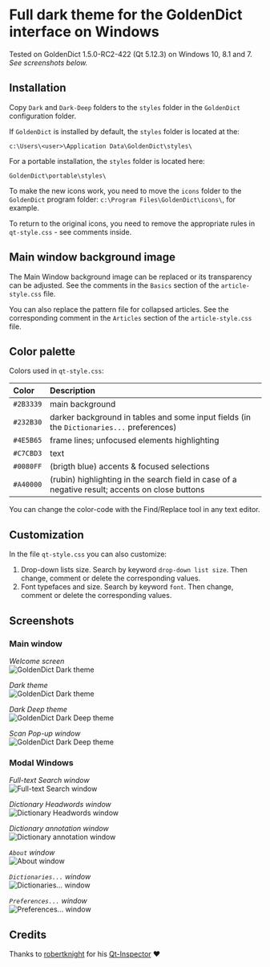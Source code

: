 # Full dark theme for the GoldenDict interface on Windows

Tested on GoldenDict 1.5.0-RC2-422 (Qt 5.12.3) on Windows 10, 8.1 and 7.  
_See screenshots below._  


## Installation

Copy `Dark` and `Dark-Deep` folders to the `styles` folder in the `GoldenDict` configuration folder.  

If `GoldenDict` is installed by default, the `styles` folder is located at the:

```
c:\Users\<user>\Application Data\GoldenDict\styles\
```

For a portable installation, the `styles` folder is located here:

```
GoldenDict\portable\styles\
```

To make the new icons work, you need to move the `icons` folder to the `GoldenDict` program folder: `c:\Program Files\GoldenDict\icons\`, for example.  

To return to the original icons, you need to remove the appropriate rules in `qt-style.css` - see comments inside.  


## Main window background image

The Main Window background image can be replaced or its transparency can be adjusted. See the comments in the `Basics` section of the `article-style.css` file.  

You can also replace the pattern file for collapsed articles. See the corresponding comment in the `Articles` section of the `article-style.css` file.  


## Color palette

Colors used in `qt-style.css`:  

Color     | Description
:-------- | :-----------
`#2B3339` | main background  
`#232B30` | darker background in tables and some input fields (in the `Dictionaries...` preferences)  
`#4E5B65` | frame lines; unfocused elements highlighting  
`#C7CBD3` | text  
`#0080FF` | (brigth blue) accents & focused selections  
`#A40000` | (rubin) highlighting in the search field in case of a negative result; accents on close buttons  

You can change the color-code with the Find/Replace tool in any text editor.  


## Customization

In the file `qt-style.css` you can also customize:  

1. Drop-down lists size. Search by keyword `drop-down list size`. Then change, comment or delete the corresponding values.  
2. Font typefaces and size. Search by keyword `font`. Then change, comment or delete the corresponding values.  


## Screenshots
### Main window
_Welcome screen_  
![GoldenDict Dark theme](https://github.com/yozhic/GoldenDict-Full-Dark-Theme/blob/main/screenshots/GD_WIN_DARK_THEME_WELCOME.png)  

_Dark theme_  
![GoldenDict Dark theme](https://github.com/yozhic/GoldenDict-Full-Dark-Theme/blob/main/screenshots/GD_WIN_DARK_THEME.png)  

_Dark Deep theme_  
![GoldenDict Dark Deep theme](https://github.com/yozhic/GoldenDict-Full-Dark-Theme/blob/main/screenshots/GD_WIN_DARK_DEEP_THEME.png)  

_Scan Pop-up window_  
![GoldenDict Dark Deep theme](https://github.com/yozhic/GoldenDict-Full-Dark-Theme/blob/main/screenshots/GD_WIN_DARK_THEME_SCAN_POPUP.png)  

### Modal Windows
_Full-text Search window_  
![Full-text Search window](https://github.com/yozhic/GoldenDict-Full-Dark-Theme/blob/main/screenshots/GD_WIN_DARK_THEME_FTS.png)  

_Dictionary Headwords window_  
![Dictionary Headwords window](https://github.com/yozhic/GoldenDict-Full-Dark-Theme/blob/main/screenshots/GD_WIN_DARK_THEME_Dic_Headwords.png)  

_Dictionary annotation window_  
![Dictionary annotation window](https://github.com/yozhic/GoldenDict-Full-Dark-Theme/blob/main/screenshots/GD_WIN_DARK_THEME_About_Dic.png)  

_`About` window_  
![About window](https://github.com/yozhic/GoldenDict-Full-Dark-Theme/blob/main/screenshots/GD_WIN_DARK_THEME_About.png)  

_`Dictionaries...` window_  
![Dictionaries... window](https://github.com/yozhic/GoldenDict-Full-Dark-Theme/blob/main/screenshots/GD_WIN_DARK_THEME_Dicts.png)  

_`Preferences...` window_  
![Preferences... window](https://github.com/yozhic/GoldenDict-Full-Dark-Theme/blob/main/screenshots/GD_WIN_DARK_THEME_Prefs.png)  


## Credits

Thanks to [robertknight](https://github.com/robertknight) for his [Qt-Inspector](https://github.com/robertknight/Qt-Inspector) ❤️  
